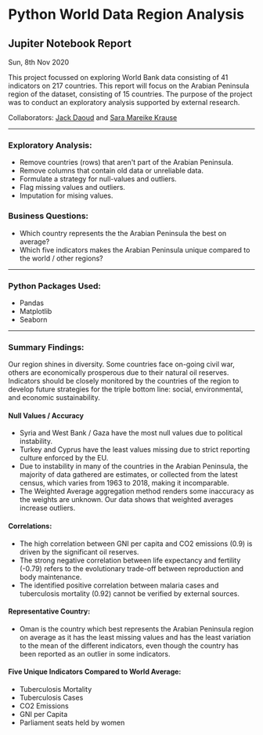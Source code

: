 # Python World Data Region Analysis 
## Jupiter Notebook Report

Sun, 8th Nov 2020

This project focussed on exploring World Bank data consisting of 41 indicators on 217 countries. This report will focus on the Arabian Peninsula region of the dataset, consisting of 15 countries. The purpose of the project was to conduct an exploratory analysis supported by external research. 

Collaborators: [Jack Daoud](https://github.com/JackDaoud) and [Sara Mareike Krause](https://github.com/Sara-Krause)

---
### Exploratory Analysis:

- Remove countries (rows) that aren't part of the Arabian Peninsula.
- Remove columns that contain old data or unreliable data.
- Formulate a strategy for null-values and outliers.
- Flag missing values and outliers.
- Imputation for mising values. 

### Business Questions: 
- Which country represents the the Arabian Peninsula the best on average? 
- Which five indicators makes the Arabian Peninsula unique compared to the world / other regions? 

---
### Python Packages Used:

- Pandas
- Matplotlib
- Seaborn

---
### Summary Findings:

Our region shines in diversity. Some countries face on-going civil war, others are economically prosperous due to their natural oil reserves.
Indicators should be closely monitored by the countries of the region to develop future strategies for the triple bottom line: social, environmental, and economic sustainability.

#### Null Values / Accuracy
- Syria and West Bank / Gaza have the most null values due to political instability. 
- Turkey and Cyprus have the least values missing due to strict reporting culture enforced by the EU. 
- Due to instability in many of the countries in the Arabian Peninsula, the majority of data gathered are estimates, or collected from the latest census, which varies from 1963 to 2018, making it incomparable. 
- The Weighted Average aggregation method renders some inaccuracy as the weights are unknown. Our data shows that weighted averages increase outliers.

#### Correlations: 
- The high correlation between GNI per capita and CO2 emissions (0.9) is driven by the significant oil reserves. 
- The strong negative correlation between life expectancy and fertility (-0.79) refers to the evolutionary trade-off between reproduction and body maintenance.
- The identified positive correlation between malaria cases and tuberculosis mortality (0.92) cannot be verified by external sources. 

#### Representative Country: 
- Oman is the country which best represents the Arabian Peninsula region on average as it has the least missing values and has the least variation to the mean of the different indicators, even though the country has been reported as an outlier in some indicators. 

#### Five Unique Indicators Compared to World Average:
- Tuberculosis Mortality
- Tuberculosis Cases
- CO2 Emissions
- GNI per Capita
- Parliament seats held by women
